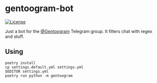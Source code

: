 # gentoogram-bot

[![License](https://img.shields.io/github/license/TheReverend403/gentoogram-bot.svg)](https://www.gnu.org/licenses/gpl.txt)

Just a bot for the [@Gentoogram](https://t.me/Gentoogram) Telegram group. It filters chat with regex and stuff.

## Using

```
poetry install
cp settings.default.yml settings.yml
$EDITOR settings.yml
poetry run python -m gentoogram
```
